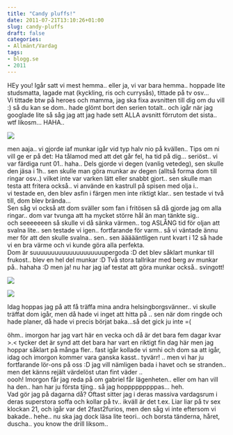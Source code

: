 ```yaml
---
title: "Candy pluffs!"
date: 2011-07-21T13:10:26+01:00
slug: candy-pluffs
draft: false
categories:
- Allmänt/Vardag
tags:
- blogg.se
- 2011
---
```

HEy you! Igår satt vi mest hemma.. eller ja, vi var bara hemma.. hoppade lite studsmatta, lagade mat (kyckling, ris och currysås), tittade på tv osv...  
Vi tittade btw på heroes och mamma, jag ska fixa avsnitten till dig om du vill :) så du kan se dom.. hade glömt bort den serien totalt.. och igår när jag googlade lite så såg jag att jag hade sett ALLA avsnitt förrutom det sista.. wtf likosm... HAHA..  
  
![](/assets/images/blogg.se/dsc03423_158212683.jpg)  
  
men aaja.. vi gjorde iaf munkar igår vid typ halv nio på kvällen.. Tips om ni vill ge er på det: Ha tålamod med att det går fel, ha tid på dig... seriöst.. vi var färdiga runt 01.. haha.. Dels gjorde vi degen (vanlig vetedeg), sen skulle den jäsa i 1h.. sen skulle man göra munkar av degen (alltså forma dom till ringar osv..) vilket inte var varken lätt eller snabbt gjort.. sen skulle man testa att fritera också.. vi använde en kastrull på spisen med olja i..  
vi testade en, den blev asfin i färgen men inte riktigt klar.. sen testade vi två till, dom blev brända...  
Sen såg vi också att dom sväller som fan i fritösen så då gjorde jag om alla ringar.. dom var tvunga att ha mycket större hål än man tänkte sig..  
och seeeeeeen så skulle vi då sänka värmen.. tog ASLÅNG tid för oljan att svalna lite.. sen testade vi igen.. fortfarande för varm.. så vi väntade ännu mer för att den skulle svalna.. sen.. sen äääääntligen runt kvart i 12 så hade vi en bra värme och vi kunde göra alla perfekta.  
Dom är suuuuuuuuuuuuuuuuuuuupergoda :D det blev såklart munkar till frukost.. blev en hel del munkar :D Två stora tallrikar med berg av munkar på.. hahaha :D men ja! nu har jag iaf testat att göra munkar också.. svingott!  
  
![](/assets/images/blogg.se/dsc03424_158212813.jpg)  
  
![](https://cdn2.cdnme.se/cdn/9-1/701517/images/2011/dsc03429_158212621.jpg)  
  
Idag hoppas jag på att få träffa mina andra helsingborgsvänner.. vi skulle träffat dom igår, men då hade vi inget att hitta på .. sen när dom ringde och hade planer, då hade vi precis börjat baka...så det gick ju inte =(  
  
  
öhm.. imorgon har jag vart här en vecka och då är det bara fem dagar kvar >.< tycker det är synd att det bara har vart en riktigt fin dag här men jag hoppar såklart på många fler.. fast igår kollade vi smhi och dom sa att igår, idag och imorgon kommer vara ganska kasst.. tyvärr! .. men vi har ju fortfarande lör-ons på oss :D jag vill nämligen bada i havet och se stranden.. men det känns rejält värdelöst utan fint väder ..  
oooh! Imorgon får jag reda på om gabriel får lägenheten.. eller om han vill ha den.. han har ju första tjing.. så jag hopppppppppas... heh.  
Vad gör jag på dagarna då? Oftast sitter jag i deras massiva vardagsrum i deras superstora soffa och kollar på tv.. ikväll är det t.ex. Liar liar på tv sex klockan 21, och igår var det 2fast2furios, men den såg vi inte eftersom vi bakade.. hehe.. nu ska jag dock läsa lite teori.. och borsta tänderna, håret, duscha.. you know the drill liksom..